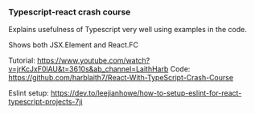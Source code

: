 ### Typescript-react crash course

Explains usefulness of Typescript very well using examples in the code.

Shows both JSX.Element and React.FC

Tutorial: https://www.youtube.com/watch?v=jrKcJxF0lAU&t=3610s&ab_channel=LaithHarb
Code: https://github.com/harblaith7/React-With-TypeScript-Crash-Course

Eslint setup: https://dev.to/leejianhowe/how-to-setup-eslint-for-react-typescript-projects-7ji
